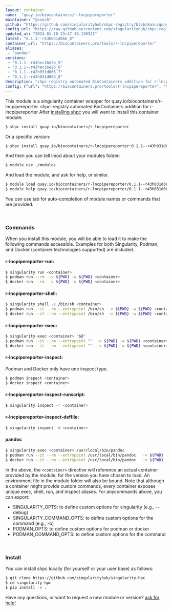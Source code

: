 ```yaml
---
layout: container
name:  "quay.io/biocontainers/r-lncpipereporter"
maintainer: "@vsoch"
github: "https://github.com/singularityhub/shpc-registry/blob/main/quay.io/biocontainers/r-lncpipereporter/container.yaml"
config_url: "https://raw.githubusercontent.com/singularityhub/shpc-registry/main/quay.io/biocontainers/r-lncpipereporter/container.yaml"
updated_at: "2024-01-10 23:47:19.130321"
latest: "0.1.1--r43h031d066_8"
container_url: "https://biocontainers.pro/tools/r-lncpipereporter"
aliases:
 - "pandoc"
versions:
 - "0.1.1--r41hec16e2b_5"
 - "0.1.1--r42hec16e2b_6"
 - "0.1.1--r42h031d066_7"
 - "0.1.1--r43h031d066_8"
description: "shpc-registry automated BioContainers addition for r-lncpipereporter"
config: {"url": "https://biocontainers.pro/tools/r-lncpipereporter", "maintainer": "@vsoch", "description": "shpc-registry automated BioContainers addition for r-lncpipereporter", "latest": {"0.1.1--r43h031d066_8": "sha256:c7c470d15d955a11c95ae2564be894861547013d04b7f531f41b174a09a47833"}, "tags": {"0.1.1--r41hec16e2b_5": "sha256:916d49aaddcb11fffc11fd3cf4b2d44fd9455653b88cca1685eda71ce7d64268", "0.1.1--r42hec16e2b_6": "sha256:a7d6df5d1901e5851f8f6bfc2d0b5bf2249383dc88efcfe3a070fef60b6b823f", "0.1.1--r42h031d066_7": "sha256:45684b08853b2a9bb0549d602e924af601095d1d9b5ac85f42abe51ebe6f74a2", "0.1.1--r43h031d066_8": "sha256:c7c470d15d955a11c95ae2564be894861547013d04b7f531f41b174a09a47833"}, "docker": "quay.io/biocontainers/r-lncpipereporter", "aliases": {"pandoc": "/usr/local/bin/pandoc"}}
---
```


This module is a singularity container wrapper for quay.io/biocontainers/r-lncpipereporter.
shpc-registry automated BioContainers addition for r-lncpipereporter
After [installing shpc](#install) you will want to install this container module:


```bash
$ shpc install quay.io/biocontainers/r-lncpipereporter
```

Or a specific version:

```bash
$ shpc install quay.io/biocontainers/r-lncpipereporter:0.1.1--r43h031d066_8
```

And then you can tell lmod about your modules folder:

```bash
$ module use ./modules
```

And load the module, and ask for help, or similar.

```bash
$ module load quay.io/biocontainers/r-lncpipereporter/0.1.1--r43h031d066_8
$ module help quay.io/biocontainers/r-lncpipereporter/0.1.1--r43h031d066_8
```

You can use tab for auto-completion of module names or commands that are provided.

<br>

### Commands

When you install this module, you will be able to load it to make the following commands accessible.
Examples for both Singularity, Podman, and Docker (container technologies supported) are included.

#### r-lncpipereporter-run:

```bash
$ singularity run <container>
$ podman run --rm  -v ${PWD} -w ${PWD} <container>
$ docker run --rm  -v ${PWD} -w ${PWD} <container>
```

#### r-lncpipereporter-shell:

```bash
$ singularity shell -s /bin/sh <container>
$ podman run --it --rm --entrypoint /bin/sh  -v ${PWD} -w ${PWD} <container>
$ docker run --it --rm --entrypoint /bin/sh  -v ${PWD} -w ${PWD} <container>
```

#### r-lncpipereporter-exec:

```bash
$ singularity exec <container> "$@"
$ podman run --it --rm --entrypoint ""  -v ${PWD} -w ${PWD} <container> "$@"
$ docker run --it --rm --entrypoint ""  -v ${PWD} -w ${PWD} <container> "$@"
```

#### r-lncpipereporter-inspect:

Podman and Docker only have one inspect type.

```bash
$ podman inspect <container>
$ docker inspect <container>
```

#### r-lncpipereporter-inspect-runscript:

```bash
$ singularity inspect -r <container>
```

#### r-lncpipereporter-inspect-deffile:

```bash
$ singularity inspect -d <container>
```


#### pandoc

```bash
$ singularity exec <container> /usr/local/bin/pandoc
$ podman run --it --rm --entrypoint /usr/local/bin/pandoc   -v ${PWD} -w ${PWD} <container> -c " $@"
$ docker run --it --rm --entrypoint /usr/local/bin/pandoc   -v ${PWD} -w ${PWD} <container> -c " $@"
```



In the above, the `<container>` directive will reference an actual container provided
by the module, for the version you have chosen to load. An environment file in the
module folder will also be bound. Note that although a container
might provide custom commands, every container exposes unique exec, shell, run, and
inspect aliases. For anycommands above, you can export:

 - SINGULARITY_OPTS: to define custom options for singularity (e.g., --debug)
 - SINGULARITY_COMMAND_OPTS: to define custom options for the command (e.g., -b)
 - PODMAN_OPTS: to define custom options for podman or docker
 - PODMAN_COMMAND_OPTS: to define custom options for the command

<br>

### Install

You can install shpc locally (for yourself or your user base) as follows:

```bash
$ git clone https://github.com/singularityhub/singularity-hpc
$ cd singularity-hpc
$ pip install -e .
```

Have any questions, or want to request a new module or version? [ask for help!](https://github.com/singularityhub/singularity-hpc/issues)